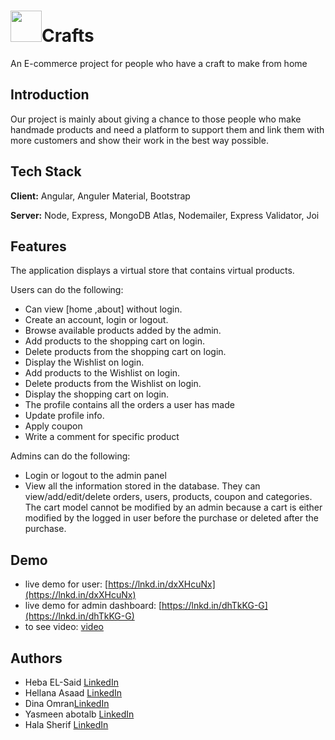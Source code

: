 
# <img src="https://user-images.githubusercontent.com/71638009/227717403-b31aaaf1-1428-42a9-b7d0-1225470e4a26.jpeg" width = "50" >Crafts

An E-commerce project for people who have a craft to make from home


## Introduction
Our project is mainly about giving a chance to those people who make handmade products and need a platform to support them and link them with more customers and show their work in the best way possible.

## Tech Stack

**Client:** Angular, Anguler Material,  Bootstrap 

**Server:** Node, Express, MongoDB Atlas, Nodemailer, Express Validator,  Joi




## Features

The application displays a virtual store that contains virtual products.

 Users can do the following:
- Can view [home ,about] without login.
- Create an account, login or logout.
- Browse available products added by the admin.
- Add products to the shopping cart  on login.
- Delete products from the shopping cart  on login.
- Display the Wishlist  on login.
- Add products to the Wishlist  on login.
- Delete products from the Wishlist on login.
- Display the shopping cart  on login.
- The profile contains all the orders a user has made
- Update profile info.
- Apply coupon
- Write a comment for specific product

Admins can do the following:

- Login or logout to the admin panel
- View all the information stored in the database. They can view/add/edit/delete orders, users, products, coupon and categories. The cart model cannot be modified by an admin because a cart is either modified by the logged in user before the purchase or deleted after the purchase.


## Demo

- live demo for user:   [https://lnkd.in/dxXHcuNx](https://lnkd.in/dxXHcuNx)
- live demo for admin dashboard: [https://lnkd.in/dhTkKG-G](https://lnkd.in/dhTkKG-G)
- to see video: [video](https://www.linkedin.com/posts/heba-el-said-594600246_angular-nodejs-iti-activity-7037485655827836928-n46b?utm_source=share&utm_medium=member_desktop)

## Authors

- Heba EL-Said [LinkedIn](https://www.linkedin.com/in/heba-el-said-594600246/)
- Hellana Asaad  [LinkedIn](https://www.linkedin.com/in/hellana-asaad-78199a217/)
- Dina Omran[LinkedIn](https://www.linkedin.com/in/dinaomran/)
- Yasmeen abotalb [LinkedIn](https://www.linkedin.com/in/yasmeen-abotalb-6112181b2/)
- Hala Sherif [LinkedIn](https://www.linkedin.com/in/hala-sherif-64827a1ba/)






